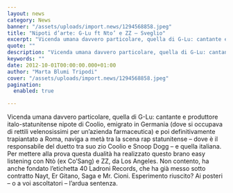 ```yaml
---
layout: news
category: News
banner: "/assets/uploads/import.news/1294568858.jpeg"
title: "Nipoti d’arte: G-Lu ft Nto’ e ZZ – Sveglio"
excerpt: "Vicenda umana davvero particolare, quella di G-Lu: cantante e produttore italo-statunitense nipote di Coolio, emigrato in Germania (dove si occupava di rettili velenosissimi per un’azienda farmaceutica) e poi definitivamente trapiantato a Roma, naviga a metà tra la scena rap statunitense – dove è il responsabile del duetto tra suo zio Coolio e Snoop Dogg – [&hellip"
quote: ""
description: "Vicenda umana davvero particolare, quella di G-Lu: cantante e produttore italo-statunitense nipote di Coolio, emigrato in Germania (dove si occupava di rettili velenosissimi per un’azienda farmaceutica) e poi definitivamente trapiantato a Roma, naviga a metà tra la scena rap statunitense – dove è il responsabile del duetto tra suo zio Coolio e Snoop Dogg – [&hellip"
keywords: ""
date: 2012-10-01T00:00:00.000+01:00
author: "Marta Blumi Tripodi"
cover: "/assets/uploads/import.news/1294568858.jpeg"
pagination:
  enabled: true

---
```


Vicenda umana davvero particolare, quella di G-Lu: cantante e produttore italo-statunitense nipote di Coolio, emigrato in Germania (dove si occupava di rettili velenosissimi per un’azienda farmaceutica) e poi definitivamente trapiantato a Roma, naviga a metà tra la scena rap statunitense – dove è il responsabile del duetto tra suo zio Coolio e Snoop Dogg – e quella italiana. Per mettere alla prova questa dualità ha realizzato questo brano easy listening con Ntò (ex Co’Sang) e ZZ, da Los Angeles. Non contento, ha anche fondato l’etichetta 40 Ladroni Records, che ha già messo sotto contratto Nayt, Er Gitano, Saga e Mr. Cioni. Esperimento riuscito? Ai posteri – o a voi ascoltatori – l’ardua sentenza.  